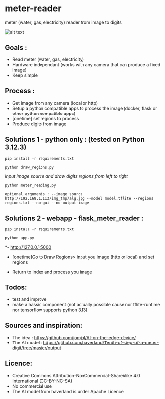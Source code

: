 # meter-reader
meter (water, gas, electricity) reader from image to digits

![alt text](https://github.com/nliaudat/meter-reader/blob/main/result.jpg? "digit recognition result")


## Goals : 

* Read meter (water, gas, electricity)
* Hardware independant (works with any camera that can produce a fixed image)
* Keep simple

## Process : 

* Get image from any camera (local or http)
* Setup a python compatible apps to process the image (docker, flask or other python compatible apps)
* [onetime] set regions to process
* Produce digits from image
  

## Solutions 1 - python only : (tested on Python 3.12.3)
`pip install -r requirements.txt`

`python draw_regions.py`

  *input image source and draw digits regions from left to right*
  
`python meter_reading.py`

`optional arguments : --image_source http://192.168.1.113/img_tmp/alg.jpg --model model.tflite --regions regions.txt --no-gui --no-output-image`


## Solutions 2 - webapp - flask_meter_reader : 
`pip install -r requirements.txt`

`python app.py`

*- http://127.0.0.1:5000
- [onetime]Go to  Draw Regions> input you image (http or local) and set regions
   
- Return to index and process you image
  
## Todos: 
* test and improve
* make a hassio component (not actually possible cause nor tflite-runtime nor tensorflow supports python 3.13)
  

## Sources and inspiration: 
* The idea : https://github.com/jomjol/AI-on-the-edge-device/
* The AI model : https://github.com/haverland/Tenth-of-step-of-a-meter-digit/tree/master/output

## Licence: 
* Creative Commons Attribution-NonCommercial-ShareAlike 4.0 International (CC-BY-NC-SA)
* No commercial use
* The AI model from haverland is under Apache Licence
